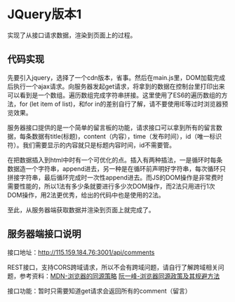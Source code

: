 # JQuery版本1

实现了从接口请求数据，渲染到页面上的过程。

## 代码实现

先要引入jquery，选择了一个cdn版本，省事。然后在main.js里，DOM加载完成后执行一个ajax请求。向服务器发起get请求，将拿到的数据在控制台里打印出来可以看到是一个数组。遍历数组完成字符串拼接。这里使用了ES6的遍历数组的方法，for (let item of list)，和for in的差别自行了解，请不要使用IE等过时浏览器预览效果。

服务器接口提供的是一个简单的留言板的功能，请求接口可以拿到所有的留言数据，每条数据有title(标题)，content（内容），time（发布时间），id（唯一标识符）。我们需要显示的内容就只是标题内容时间，id不需要管。

在把数据插入到html中时有一个可优化的点。插入有两种插法，一是循环时每条数据造一个字符串，append进去，另一种是在循环前声明好字符串，每次循环只拼接字符串，最后循环完成时一次性append进去。而JS的DOM操作是非常费时需要性能的，所以1法有多少条就要进行多少次DOM操作，而2法只用进行1次DOM操作，用2法更优秀，给出的代码中也是使用的2法。

至此，从服务器端获取数据并渲染到页面上就完成了。

## 服务器端接口说明

接口地址：http://115.159.184.76:3001/api/comments

REST接口，支持CORS跨域请求，所以不会有跨域问题，请自行了解跨域相关问题，参考资料：[MDN-浏览器的同源策略](https://developer.mozilla.org/zh-CN/docs/Web/Security/Same-origin_policy)  [阮一峰-浏览器同源政策及其规避方法](http://www.ruanyifeng.com/blog/2016/04/same-origin-policy.html)

接口功能：暂时只需要知道get请求会返回所有的comment（留言）